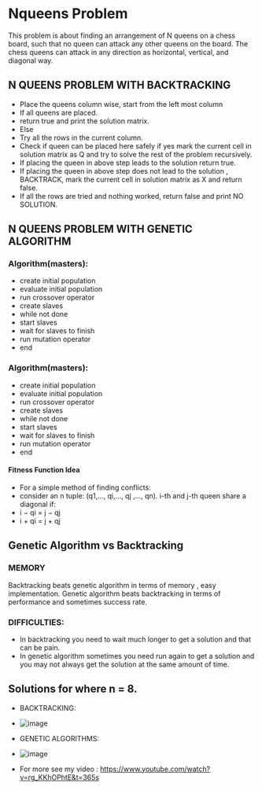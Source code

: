 # Nqueens Problem
This problem is about finding an arrangement of N queens on a chess board, such that no queen can attack any other queens on the board.
The chess queens can attack in any direction as horizontal, vertical, and diagonal way.
## N QUEENS PROBLEM WITH BACKTRACKING
- Place the queens column wise, start from the left most column
- If all queens are placed.
- return true and print the solution matrix.
- Else
- Try all the rows in the current column.
- Check if queen can be placed here safely if yes mark the current cell in solution matrix as Q and try to solve the rest of the problem recursively.
- If placing the queen in above step leads to the solution return true.
- If placing the queen in above step does not lead to the solution , BACKTRACK, mark the current cell in solution matrix as X and return false.
- If all the rows are tried and nothing worked, return false and print NO SOLUTION.
## N QUEENS PROBLEM WITH GENETIC ALGORITHM
### Algorithm(masters):
- create initial population
- evaluate initial population
- run crossover operator
- create slaves
- while not done
- start slaves
- wait for slaves to finish
- run mutation operator
- end
### Algorithm(masters):
- create initial population
- evaluate initial population
- run crossover operator
- create slaves
- while not done
- start slaves
- wait for slaves to finish
- run mutation operator
- end
#### Fitness Function Idea
- For a simple method of finding conflicts:
- consider an n tuple: (q1,..., qi,..., qj ,..., qn). i-th and j-th queen share a diagonal if:
- i − qi = j − qj          
- i + qi = j + qj         
## Genetic Algorithm vs Backtracking
### MEMORY
Backtracking beats genetic algorithm in terms of memory , easy implementation. Genetic algorithm beats backtracking in terms of performance and sometimes success rate.
### DIFFICULTIES:
- In backtracking you need to wait much longer to get a solution and that can be pain.
- In genetic algorithm sometimes you need run again to get a solution and you may not always get the solution at the same amount of time.
## Solutions for where n = 8.
- BACKTRACKING:
- ![image](https://user-images.githubusercontent.com/32208632/84026091-58027a00-a995-11ea-90dd-c902fa9d9a01.png)

- GENETIC ALGORITHMS:
- ![image](https://user-images.githubusercontent.com/32208632/84026655-61d8ad00-a996-11ea-8ba9-5a526986ca08.png)
- For more see my video : https://www.youtube.com/watch?v=rg_KKhOPhtE&t=365s
